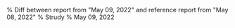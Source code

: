 % Diff between report from "May 09, 2022" and reference report from "May 08, 2022"
% Strudy
% May 09, 2022


